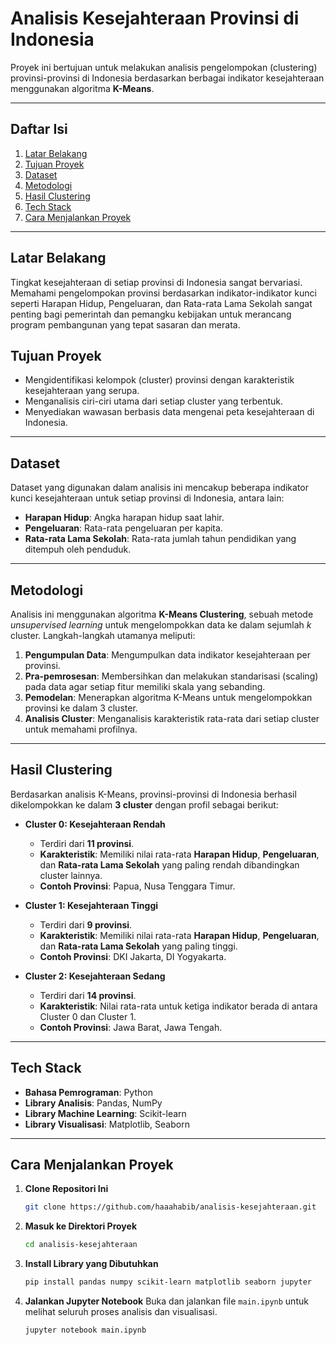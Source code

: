 # Analisis Kesejahteraan Provinsi di Indonesia 

Proyek ini bertujuan untuk melakukan analisis pengelompokan (clustering) provinsi-provinsi di Indonesia berdasarkan berbagai indikator kesejahteraan menggunakan algoritma **K-Means**.

---

## Daftar Isi

1.  [Latar Belakang](#latar-belakang)
2.  [Tujuan Proyek](#tujuan-proyek)
3.  [Dataset](#dataset)
4.  [Metodologi](#metodologi)
5.  [Hasil Clustering](#hasil-clustering)
6.  [Tech Stack](#tumpukan-teknologi)
7.  [Cara Menjalankan Proyek](#cara-menjalankan-proyek)

---

## Latar Belakang

Tingkat kesejahteraan di setiap provinsi di Indonesia sangat bervariasi. Memahami pengelompokan provinsi berdasarkan indikator-indikator kunci seperti Harapan Hidup, Pengeluaran, dan Rata-rata Lama Sekolah sangat penting bagi pemerintah dan pemangku kebijakan untuk merancang program pembangunan yang tepat sasaran dan merata.

## Tujuan Proyek

-   Mengidentifikasi kelompok (cluster) provinsi dengan karakteristik kesejahteraan yang serupa.
-   Menganalisis ciri-ciri utama dari setiap cluster yang terbentuk.
-   Menyediakan wawasan berbasis data mengenai peta kesejahteraan di Indonesia.

---

## Dataset

Dataset yang digunakan dalam analisis ini mencakup beberapa indikator kunci kesejahteraan untuk setiap provinsi di Indonesia, antara lain:
-   **Harapan Hidup**: Angka harapan hidup saat lahir.
-   **Pengeluaran**: Rata-rata pengeluaran per kapita.
-   **Rata-rata Lama Sekolah**: Rata-rata jumlah tahun pendidikan yang ditempuh oleh penduduk.

---

## Metodologi

Analisis ini menggunakan algoritma **K-Means Clustering**, sebuah metode *unsupervised learning* untuk mengelompokkan data ke dalam sejumlah *k* cluster. Langkah-langkah utamanya meliputi:
1.  **Pengumpulan Data**: Mengumpulkan data indikator kesejahteraan per provinsi.
2.  **Pra-pemrosesan**: Membersihkan dan melakukan standarisasi (scaling) pada data agar setiap fitur memiliki skala yang sebanding.
3.  **Pemodelan**: Menerapkan algoritma K-Means untuk mengelompokkan provinsi ke dalam 3 cluster.
4.  **Analisis Cluster**: Menganalisis karakteristik rata-rata dari setiap cluster untuk memahami profilnya.

---

## Hasil Clustering

Berdasarkan analisis K-Means, provinsi-provinsi di Indonesia berhasil dikelompokkan ke dalam **3 cluster** dengan profil sebagai berikut:

-   **Cluster 0: Kesejahteraan Rendah**
    -   Terdiri dari **11 provinsi**.
    -   **Karakteristik**: Memiliki nilai rata-rata **Harapan Hidup**, **Pengeluaran**, dan **Rata-rata Lama Sekolah** yang paling rendah dibandingkan cluster lainnya.
    -   **Contoh Provinsi**: Papua, Nusa Tenggara Timur.

-   **Cluster 1: Kesejahteraan Tinggi**
    -   Terdiri dari **9 provinsi**.
    -   **Karakteristik**: Memiliki nilai rata-rata **Harapan Hidup**, **Pengeluaran**, dan **Rata-rata Lama Sekolah** yang paling tinggi.
    -   **Contoh Provinsi**: DKI Jakarta, DI Yogyakarta.

-   **Cluster 2: Kesejahteraan Sedang**
    -   Terdiri dari **14 provinsi**.
    -   **Karakteristik**: Nilai rata-rata untuk ketiga indikator berada di antara Cluster 0 dan Cluster 1.
    -   **Contoh Provinsi**: Jawa Barat, Jawa Tengah.

---

## Tech Stack

-   **Bahasa Pemrograman**: Python
-   **Library Analisis**: Pandas, NumPy
-   **Library Machine Learning**: Scikit-learn
-   **Library Visualisasi**: Matplotlib, Seaborn

---

## Cara Menjalankan Proyek

1.  **Clone Repositori Ini**
    ```bash
    git clone https://github.com/haaahabib/analisis-kesejahteraan.git
    ```
2.  **Masuk ke Direktori Proyek**
    ```bash
    cd analisis-kesejahteraan
    ```
3.  **Install Library yang Dibutuhkan**
    ```bash
    pip install pandas numpy scikit-learn matplotlib seaborn jupyter
    ```
4.  **Jalankan Jupyter Notebook**
    Buka dan jalankan file `main.ipynb` untuk melihat seluruh proses analisis dan visualisasi.
    ```bash
    jupyter notebook main.ipynb
    ```
